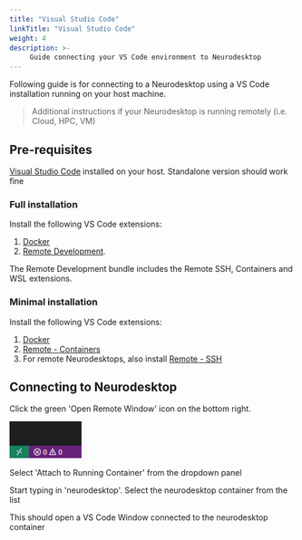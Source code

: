 ```yaml
---
title: "Visual Studio Code"
linkTitle: "Visual Studio Code"
weight: 4
description: >-
     Guide connecting your VS Code environment to Neurodesktop
---
```


Following guide is for connecting to a Neurodesktop using a VS Code installation running on your host machine.
> Additional instructions if your Neurodesktop is running remotely  (i.e. Cloud, HPC, VM)

## Pre-requisites
[Visual Studio Code](https://code.visualstudio.com) installed on your host. Standalone version should work fine
### Full installation
Install the following VS Code extensions:
1. [Docker](https://marketplace.visualstudio.com/items?itemName=ms-azuretools.vscode-docker)
2. [Remote Development](https://marketplace.visualstudio.com/items?itemName=ms-vscode-remote.vscode-remote-extensionpack).

The Remote Development bundle includes the Remote SSH, Containers and WSL extensions.

### Minimal installation
Install the following VS Code extensions:
1. [Docker](https://marketplace.visualstudio.com/items?itemName=ms-azuretools.vscode-docker)
2. [Remote - Containers](https://marketplace.visualstudio.com/items?itemName=ms-vscode-remote.remote-containers)
3. For remote Neurodesktops, also install [Remote - SSH](https://marketplace.visualstudio.com/items?itemName=ms-vscode-remote.remote-ssh)

## Connecting to Neurodesktop

Click the green 'Open Remote Window' icon on the bottom right.

![open-remote](/vscode/open-remote.png 'open-remote')

Select 'Attach to Running Container' from the dropdown panel

Start typing in 'neurodesktop'. Select the neurodesktop container from the list

This should open a VS Code Window connected to the neurodesktop container

